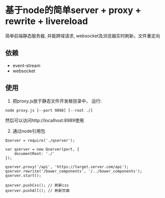 # 基于node的简单server + proxy + rewrite + livereload

简单前端静态服务器, 并能跨域请求, websocket及浏览器实时刷新，文件重定向

## 依赖

- event-stream
- websocket

## 使用
1. 把proxy.js放于静态文件开发根目录中， 运行:

```
node proxy.js [--port 9898] [--root ./]
```


然后可以访问http://localhost:8989使用

2. 通过node引用包

```
Qserver = require('./qserver');

var qserver = new Qserver(port, {
    documentRoot: './'
});

qserver.proxy('/api', 'https://target.server.com/api');
qserver.rewrite('/bower_components', '/../bower_components');
qserver.start();

qserver.pushCss(); // 刷新css
qserver.pushAll(); // 刷新页面
```
